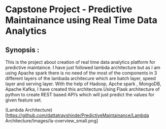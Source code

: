 # Capstone Project - Predictive Maintainance using Real Time Data Analytics 
Synopsis :
--------

This is the project about creation of real time data analytics platform for predictive maintaince. I have just followed lambda architecture but as I am using Apache spark there is no need of the most of the components in 3 different layers of the lambada architecure which are batch layer, speed layer and serving layer. With the help of Hadoop, Apche spark , MongoDB, Apache Kafka, I have created this architecture.Using Flask architecture of python to create REST based API’s which will just predict the values for given feature set.

(Lambda Architecture) [https://github.com/dattatrayshinde/PredictiveMaintainance/Lambda Architecture/Images/la-overview_small.png]

